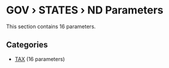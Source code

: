 # GOV › STATES › ND Parameters

This section contains 16 parameters.

## Categories

- [TAX](tax/index.md) (16 parameters)

